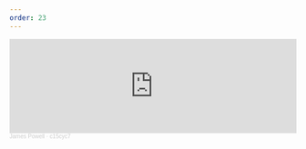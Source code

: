 ```yaml
---
order: 23
---
```

<iframe width="100%" height="166" scrolling="no" frameborder="no" allow="autoplay" src="https://w.soundcloud.com/player/?url=https%3A//api.soundcloud.com/tracks/906940957&color=%23ff5500&auto_play=false&hide_related=false&show_comments=true&show_user=true&show_reposts=false&show_teaser=true"></iframe><div style="font-size: 10px; color: #cccccc;line-break: anywhere;word-break: normal;overflow: hidden;white-space: nowrap;text-overflow: ellipsis; font-family: Interstate,Lucida Grande,Lucida Sans Unicode,Lucida Sans,Garuda,Verdana,Tahoma,sans-serif;font-weight: 100;"><a href="https://soundcloud.com/jamespowell" title="James Powell" target="_blank" style="color: #cccccc; text-decoration: none;">James Powell</a> · <a href="https://soundcloud.com/jamespowell/c15cyc7" title="c15cyc7" target="_blank" style="color: #cccccc; text-decoration: none;">c15cyc7</a></div>